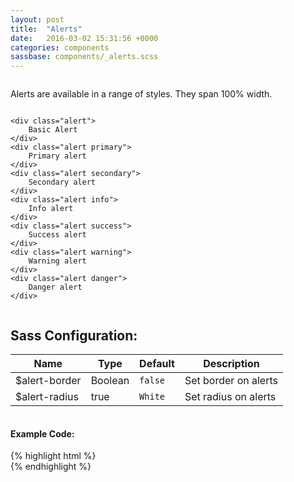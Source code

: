 ```yaml
---
layout: post
title:  "Alerts"
date:   2016-03-02 15:31:56 +0000
categories: components
sassbase: components/_alerts.scss
---
```


<div class="row column">
    <p class="lead-text">Alerts are available in a range of styles. They span 100% width.</p>
</div>

<div class="row column">

    <div class="alert">
        Basic Alert
    </div>
    <div class="alert primary">
        Primary alert
    </div>
    <div class="alert secondary">
        Secondary alert
    </div>
    <div class="alert info">
        Info alert
    </div>
    <div class="alert success">
        Success alert
    </div>
    <div class="alert warning">
        Warning alert
    </div>
    <div class="alert danger">
        Danger alert
    </div>

</div>


<div class="row column">
    <h2>Sass Configuration:</h2>
    <table>
        <thead>
            <tr>
                <th>Name</th>
                <th>Type</th>
                <th>Default</th>
                <th>Description</th>
            </tr>
        </thead>
        <tbody>
            <tr>
                <td>$alert-border</td>
                <td>Boolean</td>
                <td><code>false</code></td>
                <td>Set border on alerts</td>
            </tr>
            <tr>
                <td>$alert-radius</td>
                <td>true</td>
                <td><code>White</code></td>
                <td>Set radius on alerts</td>
            </tr>
        </tbody>
    </table>
</div>

<div class="row column">
<h4>Example Code:</h4>
{% highlight html %}
<div class="alert"><!-- Basic Alert --></div>
<div class="alert primary"><!-- Primary alert --></div>
<div class="alert secondary"><!-- Secondary alert --></div>
<div class="alert info"><!-- Info alert --></div>
<div class="alert success"><!-- Success alert --></div>
<div class="alert warning"><!-- Warning alert --></div>
<div class="alert danger"><!-- Danger alert --></div>
{% endhighlight %}
</div>